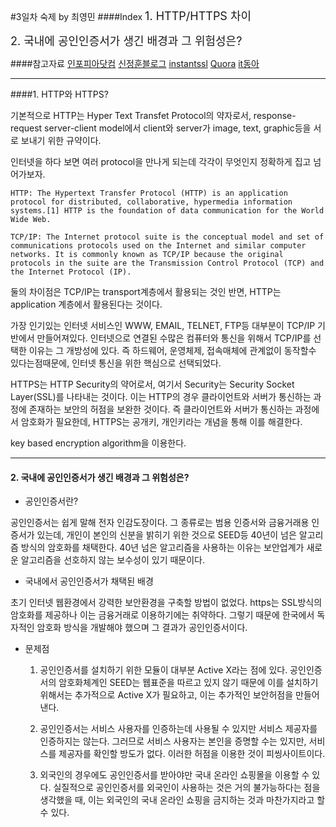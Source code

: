 #3일차 숙제 by 최영민
####Index
<span style="font-size:18px;"> 1. HTTP/HTTPS 차이 </span>

<span style="font-size:18px;">2. 국내에 공인인증서가 생긴 배경과 그 위험성은? </span>

####참고자료 
[인포피아닷컴](http://infofia.com/?p=133)
[신정훈블로그](http://misako.co.kr/articles/HttpVSHttps.aspx)
[instantssl](https://www.instantssl.com/https-tutorials/what-is-https.html)
[Quora](https://www.quora.com/What-is-the-difference-between-HTTP-and-HTTPS)
[it동아](http://it.donga.com/17704/)

 ---
 
####1. HTTP와 HTTPS?

기본적으로 HTTP는 Hyper Text Transfet Protocol의 약자로서, response-request server-client model에서 client와 server가 image, text, graphic등을 서로 보내기 위한 규약이다. 

인터넷을 하다 보면 여러 protocol을 만나게 되는데 각각이 무엇인지 정확하게 집고 넘어가보자. 
```
HTTP: The Hypertext Transfer Protocol (HTTP) is an application protocol for distributed, collaborative, hypermedia information systems.[1] HTTP is the foundation of data communication for the World Wide Web.

TCP/IP: The Internet protocol suite is the conceptual model and set of communications protocols used on the Internet and similar computer networks. It is commonly known as TCP/IP because the original protocols in the suite are the Transmission Control Protocol (TCP) and the Internet Protocol (IP).
```
둘의 차이점은 TCP/IP는 transport계층에서 활용되는 것인 반면, HTTP는 application 계층에서 활용된다는 것이다. 

가장 인기있는 인터넷 서비스인 WWW, EMAIL, TELNET, FTP등 대부분이 TCP/IP 기반에서 만들어져있다. 인터넷으로 연결된 수많은 컴퓨터와 통신을 위해서 TCP/IP를 선택한 이유는 그 개방성에 있다. 즉 하드웨어, 운영체제, 접속매체에 관계없이 동작할수 있다는점때문에, 인터넷 통신을 위한 핵심으로 선택되었다.

HTTPS는 HTTP Security의 약어로서, 여기서 Security는 Security Socket Layer(SSL)를 나타내는 것이다. 이는 HTTP의 경우 클라이언트와 서버가 통신하는 과정에 존재하는 보안의 허점을 보완한 것이다. 즉 클라이언트와 서버가 통신하는 과정에서 암호화가 필요한데, HTTPS는 공개키, 개인키라는 개념을 통해 이를 해결한다. 

key based encryption algorithm을 이용한다. 

---
#### 2. 국내에 공인인증서가 생긴 배경과 그 위험성은?

- 공인인증서란? 

공인인증서는 쉽게 말해 전자 인감도장이다. 그 종류로는 범용 인증서와 금융거래용 인증서가 있는데, 개인이 본인의 신분을 밝히기 위한 것으로 SEED등 40년이 넘은 알고리즘 방식의 암호화를 채택한다. 40년 넘은 알고리즘을 사용하는 이유는 보안업계가 새로운 알고리즘을 선호하지 않는 보수성이 있기 때문이다. 

- 국내에서 공인인증서가 채택된 배경 

초기 인터넷 웹환경에서 강력한 보안환경을 구축할 방법이 없었다.  https는 SSL방식의 암호화를 제공하나 이는 금융거래로 이용하기에는 취약하다. 그렇기 때문에 한국에서 독자적인 암호화 방식을 개발해야 했으며 그 결과가 공인인증서이다. 

- 문제점 

	1. 공인인증서를 설치하기 위한 모듈이 대부분 Active X라는 점에 있다. 공인인증서의 암호화체계인 SEED는 웹표준을 따르고 있지 않기 때문에 이를 설치하기 위해서는 추가적으로 Active X가 필요하고, 이는 추가적인 보안허점을 만들어낸다. 

	2. 공인인증서는 서비스 사용자를 인증하는데 사용될 수 있지만 서비스 제공자를 인증하지는 않는다. 그러므로 서비스 사용자는 본인을 증명할 수는 있지만, 서비스를 제공자를 확인할 방도가 없다. 이러한 허점을 이용한 것이 피씽사이트이다. 

	3. 외국인의 경우에도 공인인증서를 받아야만 국내 온라인 쇼핑몰을 이용할 수 있다. 실질적으로 공인인증서를 외국인이 사용하는 것은 거의 불가능하다는 점을 생각했을 때, 이는 외국인의 국내 온라인 쇼핑을 금지하는 것과 마찬가지라고 할 수 있다. 
